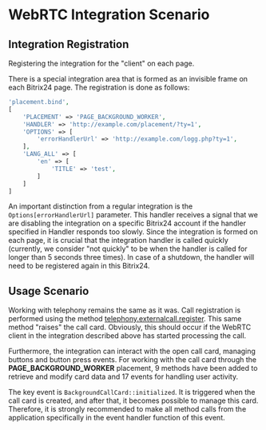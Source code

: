 # WebRTC Integration Scenario

## Integration Registration

Registering the integration for the "client" on each page.

There is a special integration area that is formed as an invisible frame on each Bitrix24 page. The registration is done as follows:

```php
'placement.bind',
[
    'PLACEMENT' => 'PAGE_BACKGROUND_WORKER',
    'HANDLER' => 'http://example.com/placement/?ty=1',
    'OPTIONS' => [
        'errorHandlerUrl' => 'http://example.com/logg.php?ty=1',
    ],
    'LANG_ALL' => [
        'en' => [
            'TITLE' => 'test',
        ]
    ]
]
```

An important distinction from a regular integration is the `Options[errorHandlerUrl]` parameter. This handler receives a signal that we are disabling the integration on a specific Bitrix24 account if the handler specified in Handler responds too slowly. Since the integration is formed on each page, it is crucial that the integration handler is called quickly (currently, we consider "not quickly" to be when the handler is called for longer than 5 seconds three times). In case of a shutdown, the handler will need to be registered again in this Bitrix24.

## Usage Scenario

Working with telephony remains the same as it was. Call registration is performed using the method [telephony.externalcall.register](../../../telephony/index.md). This same method "raises" the call card. Obviously, this should occur if the WebRTC client in the integration described above has started processing the call.

Furthermore, the integration can interact with the open call card, managing buttons and button press events. For working with the call card through the **PAGE_BACKGROUND_WORKER** placement, 9 methods have been added to retrieve and modify card data and 17 events for handling user activity.

The key event is `BackgroundCallCard::initialized`. It is triggered when the call card is created, and after that, it becomes possible to manage this card. Therefore, it is strongly recommended to make all method calls from the application specifically in the event handler function of this event.